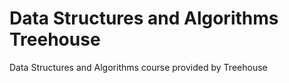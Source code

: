 # Data Structures and Algorithms Treehouse
 Data Structures and Algorithms course provided by Treehouse
